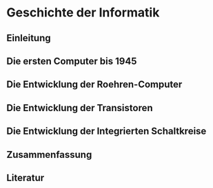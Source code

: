 # Geschichte der Informatik

## Einleitung

## Die ersten Computer bis 1945

## Die Entwicklung der Roehren-Computer

## Die Entwicklung der Transistoren

## Die Entwicklung der Integrierten Schaltkreise

## Zusammenfassung

## Literatur
